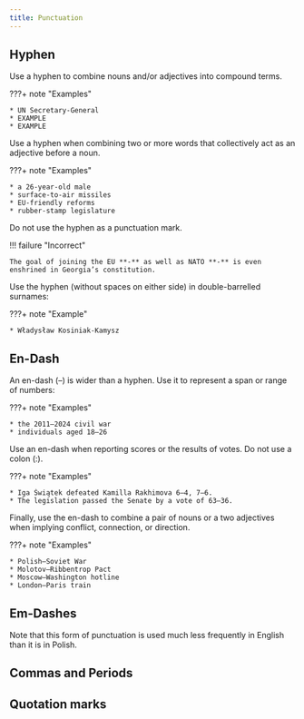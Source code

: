 ```yaml
---
title: Punctuation
---
```



## Hyphen

Use a hyphen to combine nouns and/or adjectives into compound terms.

???+ note "Examples"

    * UN Secretary-General
    * EXAMPLE
    * EXAMPLE

Use a hyphen when combining two or more words that collectively act as an adjective before a noun.

???+ note "Examples"

    * a 26-year-old male
    * surface-to-air missiles
    * EU-friendly reforms
    * rubber-stamp legislature

Do not use the hyphen as a punctuation mark.

!!! failure "Incorrect"

    The goal of joining the EU **-** as well as NATO **-** is even enshrined in Georgia’s constitution.

Use the hyphen (without spaces on either side) in double-barrelled surnames: 

???+ note "Example"

    * Władysław Kosiniak-Kamysz

## En-Dash

An en-dash (–) is wider than a hyphen. Use it to represent a span or range of numbers:

???+ note "Examples"

    * the 2011–2024 civil war
    * individuals aged 18–26

Use an en-dash when reporting scores or the results of votes. Do not use a colon (:).

???+ note "Examples"

    * Iga Świątek defeated Kamilla Rakhimova 6–4, 7–6.
    * The legislation passed the Senate by a vote of 63–36.

Finally, use the en-dash to combine a pair of nouns or a two adjectives when implying conflict, connection, or direction. 

???+ note "Examples"

    * Polish–Soviet War
    * Molotov–Ribbentrop Pact
    * Moscow–Washington hotline
    * London–Paris train


## Em-Dashes


Note that this form of punctuation is used much less frequently in English than it is in Polish.

## Commas and Periods

## Quotation marks